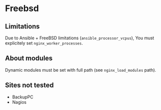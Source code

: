 Freebsd
=======

Limitations
-----------

Due to Ansible + FreeBSD limitations (`ansible_processor_vcpus`), You must explicitely set `nginx_worker_processes`.

About modules
-------------

Dynamic modules must be set with full path (see `nginx_load_modules` path).

Sites not tested
----------------

- BackupPC
- Nagios
